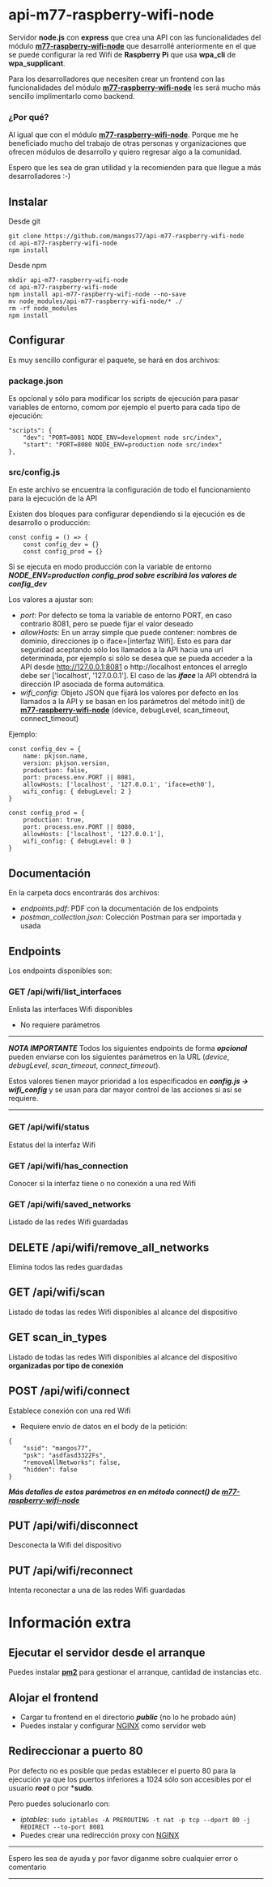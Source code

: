 # api-m77-raspberry-wifi-node

Servidor **node.js** con **express** que crea una API con las funcionalidades del módulo [**m77-raspberry-wifi-node**](https://github.com/mangos77/m77-raspberry-wifi-node) que desarrollé anteriormente en el que se puede configurar la red Wifi de **Raspberry Pi** que usa **wpa_cli** de **wpa_supplicant**.

Para los desarrolladores que necesiten crear un frontend con las funcionalidades del módulo [**m77-raspberry-wifi-node**](https://github.com/mangos77/m77-raspberry-wifi-node) les será mucho más sencillo implimentarlo como backend.


### ¿Por qué?

Al igual que con el módulo [**m77-raspberry-wifi-node**](https://github.com/mangos77/m77-raspberry-wifi-node). Porque me he beneficiado mucho del trabajo de otras personas y organizaciones que ofrecen módulos de desarrollo y quiero regresar algo a la comunidad.

Espero que les sea de gran utilidad y la recomienden para que llegue a más desarrolladores :-)


## Instalar
Desde git
```
git clone https://github.com/mangos77/api-m77-raspberry-wifi-node
cd api-m77-raspberry-wifi-node
npm install
```

Desde npm
```
mkdir api-m77-raspberry-wifi-node
cd api-m77-raspberry-wifi-node
npm install api-m77-raspberry-wifi-node --no-save
mv node_modules/api-m77-raspberry-wifi-node/* ./
rm -rf node_modules
npm install
```


## Configurar
Es muy sencillo configurar el paquete, se hará en dos archivos:

### package.json
Es opcional y sólo para modificar los scripts de ejecución para pasar variables de entorno, comom por ejemplo el puerto para cada tipo de ejecución:
```
"scripts": {
    "dev": "PORT=8081 NODE_ENV=development node src/index",
    "start": "PORT=8080 NODE_ENV=production node src/index"
},
```

### src/config.js
En este archivo se encuentra la configuración de todo el funcionamiento para la ejecución de la API

Existen dos bloques para configurar dependiendo si la ejecución es de desarrollo o producción:
```
const config = () => {
    const config_dev = {}
    const config_prod = {}
```

Si se ejecuta en modo producción con la variable de entorno ***NODE_ENV=production*** ***config_prod sobre escribirá los valores de config_dev***

Los valores a ajustar son:
- *port*: Por defecto se toma la variable de entorno PORT, en caso contrario 8081, pero se puede fijar el valor deseado
- *allowHosts*: En un array simple que puede contener: nombres de dominio, direcciones ip o iface=[interfaz Wifi]. Esto es para dar seguridad aceptando sólo los llamados a la API hacia una url determinada, por ejemplo si sólo se desea que se pueda acceder a la API desde http://127.0.0.1:8081 o http://localhost entonces el arreglo debe ser ['localhost', '127.0.0.1']. El caso de las ***iface*** la API obtendrá la dirección IP asociada de forma automática.
- *wifi_config*: Objeto JSON que fijará los valores por defecto en los llamados a la API y se basan en los parámetros del método init() de [**m77-raspberry-wifi-node**](https://github.com/mangos77/m77-raspberry-wifi-node) (device, debugLevel, scan_timeout, connect_timeout)

Ejemplo:
```
const config_dev = {
    name: pkjson.name,
    version: pkjson.version,
    production: false,
    port: process.env.PORT || 8081,
    allowHosts: ['localhost', '127.0.0.1', 'iface=eth0'],
    wifi_config: { debugLevel: 2 }
}

const config_prod = {
    production: true,
    port: process.env.PORT || 8080,
    allowHosts: ['localhost', '127.0.0.1'],
    wifi_config: { debugLevel: 0 }
}
```

## Documentación
En la carpeta docs encontrarás dos archivos:
- *endpoints.pdf*: PDF con la documentación de los endpoints
- *postman_collection.json*: Colección Postman para ser importada y usada


## Endpoints
Los endpoints disponibles son:

### GET /api/wifi/list_interfaces
Enlista las interfaces Wifi disponibles
- No requiere parámetros

---
***NOTA IMPORTANTE***
Todos los siguientes endpoints de forma ***opcional*** pueden enviarse con los siguientes parámetros en la URL (*device*, *debugLevel*, *scan_timeout*, *connect_timeout*). 

Estos valores tienen mayor prioridad a los especificados en ***config.js -> wifi_config*** y se usan para dar mayor control de las acciones si así se requiere.

---

### GET /api/wifi/status
Estatus del la interfaz Wifi

### GET /api/wifi/has_connection
Conocer si la interfaz tiene o no conexión a una red Wifi

### GET /api/wifi/saved_networks
Listado de las redes Wifi guardadas

## DELETE /api/wifi/remove_all_networks
Elimina todos las redes guardadas

## GET /api/wifi/scan
Listado de todas las redes Wifi disponibles al alcance del dispositivo

## GET scan_in_types
Listado de todas las redes Wifi disponibles al alcance del dispositivo **organizadas por tipo de conexión**

## POST /api/wifi/connect
Establece conexión con una red Wifi
- Requiere envío de datos en el body de la petición:
```
{
    "ssid": "mangos77",
    "psk": "asdfasd3322Fs",
    "removeAllNetworks": false,
    "hidden": false
}
```
***Más detalles de estos parámetros en en método connect() de [**m77-raspberry-wifi-node**](https://github.com/mangos77/m77-raspberry-wifi-node)***


## PUT /api/wifi/disconnect
Desconecta la Wifi del dispositivo

## PUT /api/wifi/reconnect
Intenta reconectar a una de las redes Wifi guardadas


# Información extra

## Ejecutar el servidor desde el arranque
Puedes instalar [**pm2**](https://pm2.keymetrics.io/docs/usage/quick-start/) para gestionar el arranque, cantidad de instancias etc. 


## Alojar el frontend
- Cargar tu frontend en el directorio ***public*** (no lo he probado aún)
- Puedes instalar y configurar [NGINX](https://www.nginx.com/) como servidor web


## Redireccionar a puerto 80
Por defecto no es posible que pedas establecer el puerto 80 para la ejecución ya que los puertos inferiores a 1024 sólo son accesibles por el usuario ***root*** o por ***sudo**. 

Pero puedes solucionarlo con:
- *iptables*: `sudo iptables -A PREROUTING -t nat -p tcp --dport 80 -j REDIRECT --to-port 8081`
- Puedes crear una redirección proxy con [NGINX](https://www.nginx.com/)


---
Espero les sea de ayuda y por favor díganme sobre cualquier error o comentario

___
